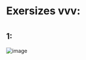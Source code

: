 # Exersizes vvv:
#
#
## 1:
![image](https://github.com/AbuProgrammiy/Homework/assets/145345550/66f169de-fffe-4312-9e6c-b44a2b823928)
